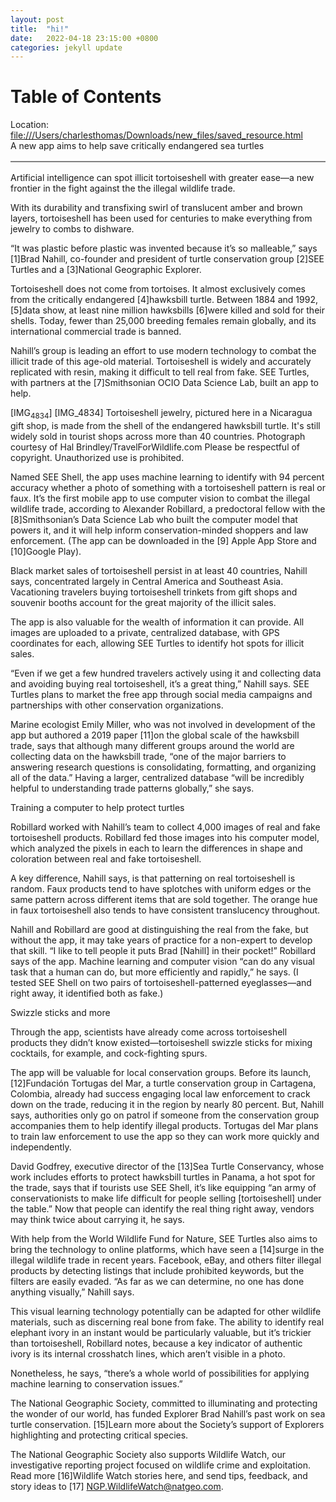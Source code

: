 ```yaml
---
layout: post
title:  "hi!"
date:   2022-04-18 23:15:00 +0800
categories: jekyll update
---
```


# Table of Contents



Location: <file:///Users/charlesthomas/Downloads/new_files/saved_resource.html>                                                        
A new app aims to help save critically endangered sea turtles

<table border="2" cellspacing="0" cellpadding="6" rules="groups" frame="hsides">


<tbody>
<tr>
</tr>
</tbody>
</table>

Artificial intelligence can spot illicit tortoiseshell with greater ease—a new frontier in the fight against the the illegal
wildlife trade.

With its durability and transfixing swirl of translucent amber and brown layers, tortoiseshell has been used for centuries to
make everything from jewelry to combs to dishware.

“It was plastic before plastic was invented because it’s so malleable,” says [1]Brad Nahill, co-founder and president of turtle
conservation group [2]SEE Turtles and a [3]National Geographic Explorer.

Tortoiseshell does not come from tortoises. It almost exclusively comes from the critically endangered [4]hawksbill turtle.
Between 1884 and 1992, [5]data show, at least nine million hawksbills [6]were killed and sold for their shells. Today, fewer
than 25,000 breeding females remain globally, and its international commercial trade is banned.

Nahill’s group is leading an effort to use modern technology to combat the illicit trade of this age-old material.
Tortoiseshell is widely and accurately replicated with resin, making it difficult to tell real from fake. SEE Turtles, with
partners at the [7]Smithsonian OCIO Data Science Lab, built an app to help.

[IMG<sub>4834</sub>]
[IMG_4834]
Tortoiseshell jewelry, pictured here in a Nicaragua gift shop, is made from the shell of the endangered hawksbill turtle. It's
still widely sold in tourist shops across more than 40 countries. 
Photograph courtesy of Hal Brindley/TravelForWildlife.com
Please be respectful of copyright. Unauthorized use is prohibited.

Named SEE Shell, the app uses machine learning to identify with 94 percent accuracy whether a photo of something with a
tortoiseshell pattern is real or faux. It’s the first mobile app to use computer vision to combat the illegal wildlife trade,
according to Alexander Robillard, a predoctoral fellow with the [8]Smithsonian’s Data Science Lab who built the computer model
that powers it, and it will help inform conservation-minded shoppers and law enforcement. (The app can be downloaded in the [9]
Apple App Store and [10]Google Play).

Black market sales of tortoiseshell persist in at least 40 countries, Nahill says, concentrated largely in Central America and
Southeast Asia. Vacationing travelers buying tortoiseshell trinkets from gift shops and souvenir booths account for the great
majority of the illicit sales.

The app is also valuable for the wealth of information it can provide. All images are uploaded to a private, centralized
database, with GPS coordinates for each, allowing SEE Turtles to identify hot spots for illicit sales.

“Even if we get a few hundred travelers actively using it and collecting data and avoiding buying real tortoiseshell, it’s a
great thing,” Nahill says. SEE Turtles plans to market the free app through social media campaigns and partnerships with other
conservation organizations.

Marine ecologist Emily Miller, who was not involved in development of the app but authored a 2019 paper [11]on the global scale
of the hawksbill trade, says that although many different groups around the world are collecting data on the hawksbill trade,
“one of the major barriers to answering research questions is consolidating, formatting, and organizing all of the data.”
Having a larger, centralized database “will be incredibly helpful to understanding trade patterns globally,” she says.

Training a computer to help protect turtles

Robillard worked with Nahill’s team to collect 4,000 images of real and fake tortoiseshell products. Robillard fed those images
into his computer model, which analyzed the pixels in each to learn the differences in shape and coloration between real and
fake tortoiseshell.

A key difference, Nahill says, is that patterning on real tortoiseshell is random. Faux products tend to have splotches with
uniform edges or the same pattern across different items that are sold together. The orange hue in faux tortoiseshell also
tends to have consistent translucency throughout.

Nahill and Robillard are good at distinguishing the real from the fake, but without the app, it may take years of practice for
a non-expert to develop that skill. “I like to tell people it puts Brad [Nahill] in their pocket!” Robillard says of the app.
Machine learning and computer vision “can do any visual task that a human can do, but more efficiently and rapidly,” he says.
(I tested SEE Shell on two pairs of tortoiseshell-patterned eyeglasses—and right away, it identified both as fake.)

Swizzle sticks and more

Through the app, scientists have already come across tortoiseshell products they didn’t know existed—tortoiseshell swizzle
sticks for mixing cocktails, for example, and cock-fighting spurs.

The app will be valuable for local conservation groups. Before its launch, [12]Fundación Tortugas del Mar, a turtle
conservation group in Cartagena, Colombia, already had success engaging local law enforcement to crack down on the trade,
reducing it in the region by nearly 80 percent. But, Nahill says, authorities only go on patrol if someone from the
conservation group accompanies them to help identify illegal products. Tortugas del Mar plans to train law enforcement to use
the app so they can work more quickly and independently.

David Godfrey, executive director of the [13]Sea Turtle Conservancy, whose work includes efforts to protect hawksbill turtles
in Panama, a hot spot for the trade, says that if tourists use SEE Shell, it’s like equipping “an army of conservationists to
make life difficult for people selling [tortoiseshell] under the table.” Now that people can identify the real thing right
away, vendors may think twice about carrying it, he says.

With help from the World Wildlife Fund for Nature, SEE Turtles also aims to bring the technology to online platforms, which
have seen a [14]surge in the illegal wildlife trade in recent years. Facebook, eBay, and others filter illegal products by
detecting listings that include prohibited keywords, but the filters are easily evaded. “As far as we can determine, no one has
done anything visually,” Nahill says.

This visual learning technology potentially can be adapted for other wildlife materials, such as discerning real bone from
fake. The ability to identify real elephant ivory in an instant would be particularly valuable, but it’s trickier than
tortoiseshell, Robillard notes, because a key indicator of authentic ivory is its internal crosshatch lines, which aren’t
visible in a photo.

Nonetheless, he says, “there’s a whole world of possibilities for applying machine learning to conservation issues.”

The National Geographic Society, committed to illuminating and protecting the wonder of our world, has funded Explorer Brad
Nahill’s past work on sea turtle conservation. [15]Learn more about the Society’s support of Explorers highlighting and
protecting critical species.

The National Geographic Society also supports Wildlife Watch, our investigative reporting project focused on wildlife crime and
exploitation. Read more [16]Wildlife Watch stories here, and send tips, feedback, and story ideas to [17]
NGP.WildlifeWatch@natgeo.com.
